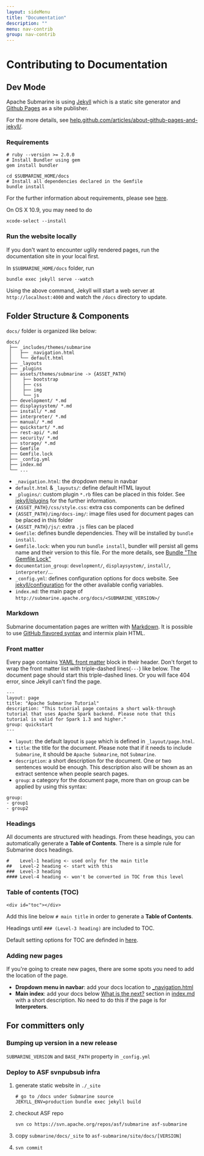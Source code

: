 ```yaml
---
layout: sideMenu
title: "Documentation"
description: ""
menu: nav-contrib
group: nav-contrib
---
```

<!--
Licensed under the Apache License, Version 2.0 (the "License");
you may not use this file except in compliance with the License.
You may obtain a copy of the License at

http://www.apache.org/licenses/LICENSE-2.0

Unless required by applicable law or agreed to in writing, software
distributed under the License is distributed on an "AS IS" BASIS,
WITHOUT WARRANTIES OR CONDITIONS OF ANY KIND, either express or implied.
See the License for the specific language governing permissions and
limitations under the License.
-->

# Contributing to Documentation

## Dev Mode
Apache Submarine is using [Jekyll](https://jekyllrb.com/) which is a static site generator and [Github Pages](https://pages.github.com/) as a site publisher.

For the more details, see [help.github.com/articles/about-github-pages-and-jekyll/](https://help.github.com/articles/about-github-pages-and-jekyll/).

### Requirements

```
# ruby --version >= 2.0.0
# Install Bundler using gem
gem install bundler

cd $SUBMARINE_HOME/docs
# Install all dependencies declared in the Gemfile
bundle install
```

For the further information about requirements, please see [here](https://help.github.com/articles/setting-up-your-github-pages-site-locally-with-jekyll/#requirements).

On OS X 10.9, you may need to do

```
xcode-select --install

```
### Run the website locally

If you don't want to encounter uglily rendered pages, run the documentation site in your local first.

In `$SUBMARINE_HOME/docs` folder, run

```
bundle exec jekyll serve --watch
```

Using the above command, Jekyll will start a web server at `http://localhost:4000` and watch the `/docs` directory to update.


## Folder Structure & Components
`docs/` folder is organized like below:

```
docs/
 ├── _includes/themes/submarine
 │   ├── _navigation.html
 │   └── default.html
 ├── _layouts
 ├── _plugins
 ├── assets/themes/submarine -> {ASSET_PATH}
 │    ├── bootstrap
 │    ├── css
 │    ├── img
 │    └── js
 ├── development/ *.md
 ├── displaysystem/ *.md
 ├── install/ *.md
 ├── interpreter/ *.md
 ├── manual/ *.md
 ├── quickstart/ *.md
 ├── rest-api/ *.md
 ├── security/ *.md
 ├── storage/ *.md
 ├── Gemfile
 ├── Gemfile.lock
 ├── _config.yml
 ├── index.md
 └── ...
```

 - `_navigation.html`: the dropdown menu in navbar
 - `default.html` & `_layouts/`: define default HTML layout
 - `_plugins/`: custom plugin `*.rb` files can be placed in this folder. See [jekyll/plugins](https://jekyllrb.com/docs/plugins/) for the further information.
 - `{ASSET_PATH}/css/style.css`: extra css components can be defined
 - `{ASSET_PATH}/img/docs-img/`: image files used for document pages can be placed in this folder
 - `{ASSET_PATH}/js/`: extra `.js` files can be placed
 - `Gemfile`: defines bundle dependencies. They will be installed by `bundle install`.
 - `Gemfile.lock`: when you run `bundle install`, bundler will persist all gems name and their version to this file. For the more details, see [Bundle "The Gemfile Lock"](http://bundler.io/v1.10/man/bundle-install.1.html#THE-GEMFILE-LOCK)
 - `documentation_group`: `development/`, `displaysystem/`, `install/`, `interpreter/`...
 - `_config.yml`: defines configuration options for docs website. See [jekyll/configuration](https://jekyllrb.com/docs/configuration/) for the other available config variables.
 - `index.md`: the main page of `http://submarine.apache.org/docs/<SUBMARINE_VERSION>/`


### Markdown
Submarine documentation pages are written with [Markdown](http://daringfireball.net/projects/markdown/). It is possible to use [GitHub flavored syntax](https://help.github.com/categories/writing-on-github/) and intermix plain HTML.

### Front matter
Every page contains [YAML front matter](https://jekyllrb.com/docs/frontmatter/) block in their header. Don't forget to wrap the front matter list with triple-dashed lines(`---`) like below.
The document page should start this triple-dashed lines. Or you will face 404 error, since Jekyll can't find the page.

```
---
layout: page
title: "Apache Submarine Tutorial"
description: "This tutorial page contains a short walk-through tutorial that uses Apache Spark backend. Please note that this tutorial is valid for Spark 1.3 and higher."
group: quickstart
---
```

 - `layout`: the default layout is `page` which is defined in `_layout/page.html`.
 - `title`: the title for the document. Please note that if it needs to include `Submarine`, it should be `Apache Submarine`, not `Submarine`.
 - `description`: a short description for the document. One or two sentences would be enough. This description also will be shown as an extract sentence when people search pages.
 - `group`: a category for the document page, more than on group can be applied by using this syntax:

 ```
 group:
 - group1
 - group2
 ```

### Headings
All documents are structured with headings. From these headings, you can automatically generate a **Table of Contents**. There is a simple rule for Submarine docs headings.

```
#    Level-1 heading <- used only for the main title
##   Level-2 heading <- start with this
###  Level-3 heading
#### Level-4 heading <- won't be converted in TOC from this level
```

### Table of contents (TOC)

```
<div id="toc"></div>
```

Add this line below  `# main title` in order to generate a **Table of Contents**.

Headings until `### (Level-3 heading)` are included to TOC.


Default setting options for TOC are definded in [here](https://github.com/apache/submarine/blob/master/docs/assets/themes/submarine/js/toc.js#L4).


### Adding new pages
If you're going to create new pages, there are some spots you need to add the location of the page.

 - **Dropdown menu in navbar**: add your docs location to [_navigation.html](https://github.com/apache/submarine/blob/master/docs/_includes/themes/submarine/_navigation.html)
 - **Main index**: add your docs below [What is the next?](http://submarine.apache.org/docs/latest/#what-is-the-next) section in [index.md](https://github.com/apache/submarine/blob/master/docs/index.md) with a short description. No need to do this if the page is for **Interpreters**.


## For committers only
### Bumping up version in a new release

`SUBMARINE_VERSION` and `BASE_PATH` property in `_config.yml`

### Deploy to ASF svnpubsub infra
 1. generate static website in `./_site`

    ```
    # go to /docs under Submarine source
    JEKYLL_ENV=production bundle exec jekyll build
    ```

 2. checkout ASF repo
    ```
    svn co https://svn.apache.org/repos/asf/submarine asf-submarine
    ```
 3. copy `submarine/docs/_site` to `asf-submarine/site/docs/[VERSION]`
 4. ```svn commit```
